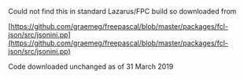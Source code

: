 Could not find this in standard Lazarus/FPC build so downloaded from

[https://github.com/graemeg/freepascal/blob/master/packages/fcl-json/src/jsonini.pp](https://github.com/graemeg/freepascal/blob/master/packages/fcl-json/src/jsonini.pp)  

Code downloaded unchanged as of 31 March 2019